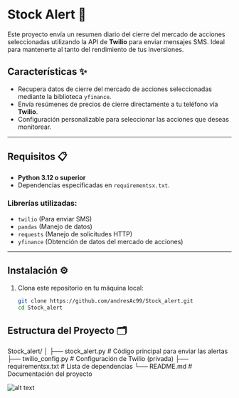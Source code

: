 # Stock Alert 🚨

Este proyecto envía un resumen diario del cierre del mercado de acciones seleccionadas utilizando la API de **Twilio** para enviar mensajes SMS. Ideal para mantenerte al tanto del rendimiento de tus inversiones.

## Características ✨

- Recupera datos de cierre del mercado de acciones seleccionadas mediante la biblioteca `yfinance`.
- Envía resúmenes de precios de cierre directamente a tu teléfono vía **Twilio**.
- Configuración personalizable para seleccionar las acciones que deseas monitorear.

---

## Requisitos 📋

- **Python 3.12 o superior**
- Dependencias especificadas en `requirementsx.txt`.

### Librerías utilizadas:
- `twilio` (Para enviar SMS)
- `pandas` (Manejo de datos)
- `requests` (Manejo de solicitudes HTTP)
- `yfinance` (Obtención de datos del mercado de acciones)

---

## Instalación ⚙️

1. Clona este repositorio en tu máquina local:

   ```bash
   git clone https://github.com/andresAc99/Stock_alert.git
   cd Stock_alert


## Estructura del Proyecto 🗂️
Stock_alert/
│
├── stock_alert.py          # Código principal para enviar las alertas
├── twilio_config.py        # Configuración de Twilio (privada)
├── requirementsx.txt       # Lista de dependencias
└── README.md               # Documentación del proyecto


![alt text](https://github.com/andresAc99/Stock_alert/blob/e252f2bc60065167ca5e8be88fcd79a78ec6f3c1/Estructura%20y%20proceso%20Stock_alert.png)
